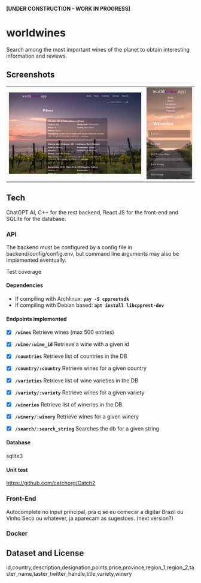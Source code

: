 **[UNDER CONSTRUCTION - WORK IN PROGRESS]**


# worldwines

Search among the most important wines of the planet to obtain interesting information and reviews.

## Screenshots

 <table style="width:100%; border: none;">
  <tr style="border: none;">
    <td style="border: none;">
      <img src="https://raw.githubusercontent.com/xdth/worldwines/main/frontend/src/assets/wwapp.png" alt="screenshot">
    </td>
    <td style="border: none;">
      <img src="https://github.com/xdth/worldwines/blob/main/frontend/src/assets/wwapp_mobile.png" alt="screenshot">
    </td>
  </tr>
</table> 


## Tech

ChatGPT AI, C++ for the rest backend, React JS for the front-end and SQLite for the database.

### API

The backend must be configured by a config file in backend/config/config.env, but 
command line arguments may also be implemented eventually.

Test coverage

#### Dependencies
- If compiling with Archlinux: **`yay -S cpprestsdk`**
- If compiling with Debian based: **`apt install libcpprest-dev`**


#### Endpoints implemented

- [x] **`/wines`** Retrieve wines (max 500 entries)
- [x] **`/wine/:wine_id`** Retrieve a wine with a given id
- [x] **`/countries`** Retrieve list of countries in the DB
- [x] **`/country/:country`** Retrieve wines for a given country
- [x] **`/varieties`** Retrieve list of wine varieties in the DB
- [x] **`/variety/:variety`** Retrieve wines for a given variety
- [x] **`/wineries`** Retrieve list of wineries in the DB
- [x] **`/winery/:winery`** Retrieve wines for a given winery
- [x] **`/search/:search_string`** Searches the db for a given string


#### Database
sqlite3

#### Unit test
https://github.com/catchorg/Catch2

### Front-End
Autocomplete no input principal, pra q se eu comecar a digitar Brazil ou Vinho Seco ou whatever, ja aparecam as sugestoes.
 (next version?)

### Docker


## Dataset and License

id,country,description,designation,points,price,province,region_1,region_2,taster_name,taster_twitter_handle,title,variety,winery

